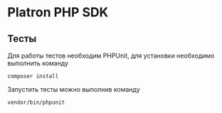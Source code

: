 Platron PHP SDK
===============

## Тесты
Для работы тестов необходим PHPUnit, для установки необходимо выполнить команду
```
composer install
```
Запустить тесты можно выполнив команду
```
vendor/bin/phpunit
```